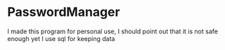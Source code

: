 # PasswordManager

I made this program for personal use, I should point out that it is not safe enough yet
I use sql for keeping data
